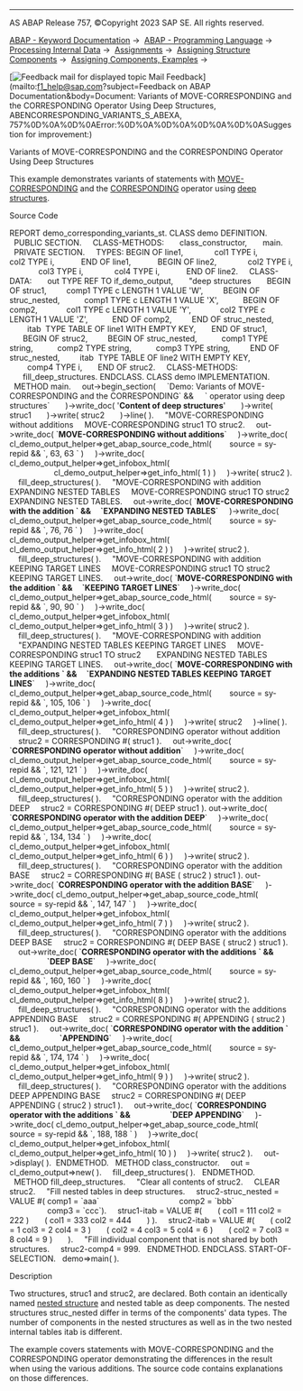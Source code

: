   

* * *

AS ABAP Release 757, ©Copyright 2023 SAP SE. All rights reserved.

[ABAP - Keyword Documentation](https://help.sap.com/doc/abapdocu_757_index_htm/7.57/en-US/abenabap.htm) →  [ABAP - Programming Language](https://help.sap.com/doc/abapdocu_757_index_htm/7.57/en-US/abenabap_reference.htm) →  [Processing Internal Data](https://help.sap.com/doc/abapdocu_757_index_htm/7.57/en-US/abenabap_data_working.htm) →  [Assignments](https://help.sap.com/doc/abapdocu_757_index_htm/7.57/en-US/abenvalue_assignments.htm) →  [Assigning Structure Components](https://help.sap.com/doc/abapdocu_757_index_htm/7.57/en-US/abencorresponding.htm) →  [Assigning Components, Examples](https://help.sap.com/doc/abapdocu_757_index_htm/7.57/en-US/abencorresponding_abexas.htm) → 

 [![](Mail.gif?object=Mail.gif&sap-language=EN "Feedback mail for displayed topic") Mail Feedback](mailto:f1_help@sap.com?subject=Feedback on ABAP Documentation&body=Document: Variants of MOVE-CORRESPONDING and the CORRESPONDING Operator Using Deep Structures,
ABENCORRESPONDING_VARIANTS_S_ABEXA, 757%0D%0A%0D%0AError:%0D%0A%0D%0A%0D%0A%0D%0ASuggestion for improvement:)

Variants of MOVE-CORRESPONDING and the CORRESPONDING Operator Using Deep Structures

This example demonstrates variants of statements with [MOVE-CORRESPONDING](https://help.sap.com/doc/abapdocu_757_index_htm/7.57/en-US/abapmove-corresponding.htm) and the [CORRESPONDING](https://help.sap.com/doc/abapdocu_757_index_htm/7.57/en-US/abenconstructor_expr_corresponding.htm) operator using [deep structures](https://help.sap.com/doc/abapdocu_757_index_htm/7.57/en-US/abendeep_structure_glosry.htm "Glossary Entry").

Source Code   

REPORT demo\_corresponding\_variants\_st.
CLASS demo DEFINITION.
  PUBLIC SECTION.
    CLASS-METHODS:
      class\_constructor,
      main.
  PRIVATE SECTION.
    TYPES: BEGIN OF line1,
             col1 TYPE i,
             col2 TYPE i,
           END OF line1,
           BEGIN OF line2,
             col2 TYPE i,
             col3 TYPE i,
             col4 TYPE i,
           END OF line2.
    CLASS-DATA:
      out TYPE REF TO if\_demo\_output,
      "deep structures
      BEGIN OF struc1,
        comp1 TYPE c LENGTH 1 VALUE 'W',
        BEGIN OF struc\_nested,
          comp1 TYPE c LENGTH 1 VALUE 'X',
          BEGIN OF comp2,
            col1 TYPE c LENGTH 1 VALUE 'Y',
            col2 TYPE c LENGTH 1 VALUE 'Z',
          END OF comp2,
        END OF struc\_nested,
        itab  TYPE TABLE OF line1 WITH EMPTY KEY,
      END OF struc1,
      BEGIN OF struc2,
        BEGIN OF struc\_nested,
          comp1 TYPE string,
          comp2 TYPE string,
          comp3 TYPE string,
        END OF struc\_nested,
        itab  TYPE TABLE OF line2 WITH EMPTY KEY,
        comp4 TYPE i,
      END OF struc2.
    CLASS-METHODS:
      fill\_deep\_structures.
ENDCLASS.
CLASS demo IMPLEMENTATION.
  METHOD main.
    out->begin\_section(
    \`Demo: Variants of MOVE-CORRESPONDING and the CORRESPONDING\` &&
    \` operator using deep structures\`
      )->write\_doc( '<b>Content of deep structures</b>'
      )->write( struc1
      )->write( struc2
      )->line( ).
    "MOVE-CORRESPONDING without additions
    MOVE-CORRESPONDING struc1 TO struc2.
    out->write\_doc( \`<b>MOVE-CORRESPONDING without additions</b>\`
    )->write\_doc( cl\_demo\_output\_helper=>get\_abap\_source\_code\_html(
       source = sy-repid && \`, 63, 63 \` )
    )->write\_doc( cl\_demo\_output\_helper=>get\_infobox\_html(
                    cl\_demo\_output\_helper=>get\_info\_html( 1 ) )
    )->write( struc2 ).
    fill\_deep\_structures( ).
    "MOVE-CORRESPONDING with addition EXPANDING NESTED TABLES
    MOVE-CORRESPONDING struc1 TO struc2 EXPANDING NESTED TABLES.
    out->write\_doc( \`<b>MOVE-CORRESPONDING with the addition \` &&
    \`EXPANDING NESTED TABLES</b>\`
    )->write\_doc( cl\_demo\_output\_helper=>get\_abap\_source\_code\_html(
       source = sy-repid && \`, 76, 76 \` )
    )->write\_doc( cl\_demo\_output\_helper=>get\_infobox\_html(
                     cl\_demo\_output\_helper=>get\_info\_html( 2 ) )
    )->write( struc2 ).
    fill\_deep\_structures( ).
    "MOVE-CORRESPONDING with addition KEEPING TARGET LINES
    MOVE-CORRESPONDING struc1 TO struc2 KEEPING TARGET LINES.
    out->write\_doc( \`<b>MOVE-CORRESPONDING with the addition \` &&
    \`KEEPING TARGET LINES</b>\`
    )->write\_doc( cl\_demo\_output\_helper=>get\_abap\_source\_code\_html(
       source = sy-repid && \`, 90, 90 \` )
    )->write\_doc( cl\_demo\_output\_helper=>get\_infobox\_html(
                     cl\_demo\_output\_helper=>get\_info\_html( 3 ) )
    )->write( struc2 ).
    fill\_deep\_structures( ).
    "MOVE-CORRESPONDING with addition
    "EXPANDING NESTED TABLES KEEPING TARGET LINES
    MOVE-CORRESPONDING struc1 TO struc2
      EXPANDING NESTED TABLES KEEPING TARGET LINES.
    out->write\_doc( \`<b>MOVE-CORRESPONDING with the additions \` &&
    \`EXPANDING NESTED TABLES KEEPING TARGET LINES</b>\`
    )->write\_doc( cl\_demo\_output\_helper=>get\_abap\_source\_code\_html(
       source = sy-repid && \`, 105, 106 \` )
    )->write\_doc( cl\_demo\_output\_helper=>get\_infobox\_html(
                     cl\_demo\_output\_helper=>get\_info\_html( 4 ) )
    )->write( struc2
    )->line( ).
    fill\_deep\_structures( ).
    "CORRESPONDING operator without addition
    struc2 = CORRESPONDING #( struc1 ).
    out->write\_doc( \`<b>CORRESPONDING operator without addition</b>\`
    )->write\_doc( cl\_demo\_output\_helper=>get\_abap\_source\_code\_html(
       source = sy-repid && \`, 121, 121 \` )
    )->write\_doc( cl\_demo\_output\_helper=>get\_infobox\_html(
                     cl\_demo\_output\_helper=>get\_info\_html( 5 ) )
    )->write( struc2 ).
    fill\_deep\_structures( ).
    "CORRESPONDING operator with the addition DEEP
    struc2 = CORRESPONDING #( DEEP struc1 ).
out->write\_doc( \`<b>CORRESPONDING operator with the addition DEEP</b>\`
    )->write\_doc( cl\_demo\_output\_helper=>get\_abap\_source\_code\_html(
       source = sy-repid && \`, 134, 134 \` )
    )->write\_doc( cl\_demo\_output\_helper=>get\_infobox\_html(
                     cl\_demo\_output\_helper=>get\_info\_html( 6 ) )
    )->write( struc2 ).
    fill\_deep\_structures( ).
    "CORRESPONDING operator with the addition BASE
    struc2 = CORRESPONDING #( BASE ( struc2 ) struc1 ).
out->write\_doc( \`<b>CORRESPONDING operator with the addition BASE</b>\`
    )->write\_doc( cl\_demo\_output\_helper=>get\_abap\_source\_code\_html(
       source = sy-repid && \`, 147, 147 \` )
    )->write\_doc( cl\_demo\_output\_helper=>get\_infobox\_html(
                     cl\_demo\_output\_helper=>get\_info\_html( 7 ) )
    )->write( struc2 ).
    fill\_deep\_structures( ).
    "CORRESPONDING operator with the additions DEEP BASE
    struc2 = CORRESPONDING #( DEEP BASE ( struc2 ) struc1 ).
    out->write\_doc( \`<b>CORRESPONDING operator with the additions \` &&
                    \`DEEP BASE</b>\`
    )->write\_doc( cl\_demo\_output\_helper=>get\_abap\_source\_code\_html(
       source = sy-repid && \`, 160, 160 \` )
    )->write\_doc( cl\_demo\_output\_helper=>get\_infobox\_html(
                     cl\_demo\_output\_helper=>get\_info\_html( 8 ) )
    )->write( struc2 ).
    fill\_deep\_structures( ).
    "CORRESPONDING operator with the additions APPENDING BASE
    struc2 = CORRESPONDING #( APPENDING ( struc2 ) struc1 ).
    out->write\_doc( \`<b>CORRESPONDING operator with the addition \` &&
                    \`APPENDING</b>\`
    )->write\_doc( cl\_demo\_output\_helper=>get\_abap\_source\_code\_html(
       source = sy-repid && \`, 174, 174 \` )
    )->write\_doc( cl\_demo\_output\_helper=>get\_infobox\_html(
                     cl\_demo\_output\_helper=>get\_info\_html( 9 ) )
    )->write( struc2 ).
    fill\_deep\_structures( ).
    "CORRESPONDING operator with the additions DEEP APPENDING BASE
    struc2 = CORRESPONDING #( DEEP APPENDING ( struc2 ) struc1 ).
    out->write\_doc( \`<b>CORRESPONDING operator with the additions \` &&
                    \`DEEP APPENDING</b>\`
    )->write\_doc( cl\_demo\_output\_helper=>get\_abap\_source\_code\_html(
       source = sy-repid && \`, 188, 188 \` )
    )->write\_doc( cl\_demo\_output\_helper=>get\_infobox\_html(
                     cl\_demo\_output\_helper=>get\_info\_html( 10 ) )
    )->write( struc2 ).
    out->display( ).  ENDMETHOD.
  METHOD class\_constructor.
    out = cl\_demo\_output=>new( ).
    fill\_deep\_structures( ).
  ENDMETHOD.
  METHOD fill\_deep\_structures.
    "Clear all contents of struc2.
    CLEAR struc2.
    "Fill nested tables in deep structures.
    struc2-struc\_nested = VALUE #( comp1 = \`aaa\`
                                   comp2 = \`bbb\`
                                   comp3 = \`ccc\`).
    struc1-itab = VALUE #(
      ( col1 = 111 col2 = 222 )
      ( col1 = 333 col2 = 444
      ) ).
    struc2-itab = VALUE #(
      ( col2 = 1 col3 = 2 col4 = 3 )
      ( col2 = 4 col3 = 5 col4 = 6 )
      ( col2 = 7 col3 = 8 col4 = 9 )
      ).
    "Fill individual component that is not shared by both structures.
    struc2-comp4 = 999.
  ENDMETHOD.
ENDCLASS.
START-OF-SELECTION.
  demo=>main( ).

Description   

Two structures, struc1 and struc2, are declared. Both contain an identically named [nested structure](https://help.sap.com/doc/abapdocu_757_index_htm/7.57/en-US/abennested_structure_glosry.htm "Glossary Entry") and nested table as deep components. The nested structures struc\_nested differ in terms of the components' data types. The number of components in the nested structures as well as in the two nested internal tables itab is different.

The example covers statements with MOVE-CORRESPONDING and the CORRESPONDING operator demonstrating the differences in the result when using the various additions. The source code contains explanations on those differences.